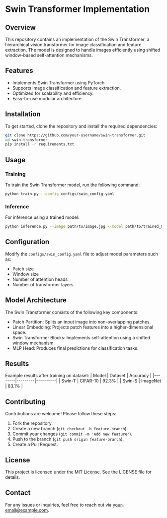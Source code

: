 # Swin Transformer Implementation

## Overview
This repository contains an implementation of the Swin Transformer, a hierarchical vision transformer for image classification and feature extraction. The model is designed to handle images efficiently using shifted window-based self-attention mechanisms.

## Features
- Implements Swin Transformer using PyTorch.
- Supports image classification and feature extraction.
- Optimized for scalability and efficiency.
- Easy-to-use modular architecture.

## Installation
To get started, clone the repository and install the required dependencies:

```bash
git clone https://github.com/your-username/swin-transformer.git
cd swin-transformer
pip install -r requirements.txt
```

## Usage

### Training
To train the Swin Transformer model, run the following command:
```bash
python train.py --config configs/swin_config.yaml
```

### Inference
For inference using a trained model:
```bash
python inference.py --image path/to/image.jpg --model path/to/trained_model.pth
```

## Configuration
Modify the `configs/swin_config.yaml` file to adjust model parameters such as:
- Patch size
- Window size
- Number of attention heads
- Number of transformer layers

## Model Architecture
The Swin Transformer consists of the following key components:
- Patch Partition: Splits an input image into non-overlapping patches.
- Linear Embedding: Projects patch features into a higher-dimensional space.
- Swin Transformer Blocks: Implements self-attention using a shifted window mechanism.
- MLP Head: Produces final predictions for classification tasks.

## Results
Example results after training on dataset:
| Model | Dataset | Accuracy |
|--------|---------|----------|
| Swin-T | CIFAR-10 | 92.3% |
| Swin-S | ImageNet | 83.1% |

## Contributing
Contributions are welcome! Please follow these steps:
1. Fork the repository.
2. Create a new branch (`git checkout -b feature-branch`).
3. Commit your changes (`git commit -m 'Add new feature'`).
4. Push to the branch (`git push origin feature-branch`).
5. Create a Pull Request.

## License
This project is licensed under the MIT License. See the LICENSE file for details.

## Contact
For any issues or inquiries, feel free to reach out via [your-email@example.com](mailto:your-email@example.com).
